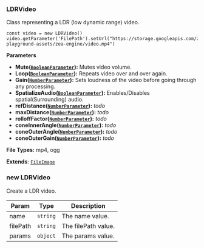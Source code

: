 <a name="LDRVideo"></a>

### LDRVideo 
Class representing a LDR (low dynamic range) video.

```
const video = new LDRVideo()
video.getParameter('FilePath').setUrl("https://storage.googleapis.com/zea-playground-assets/zea-engine/video.mp4")
```

**Parameters**
* **Mute([`BooleanParameter`](api/SceneTree/Parameters/BooleanParameter.md)):** Mutes video volume.
* **Loop([`BooleanParameter`](api/SceneTree/Parameters/BooleanParameter.md)):** Repeats video over and over again.
* **Gain([`NumberParameter`](api/SceneTree/Parameters/NumberParameter.md)):** Sets loudness of the video before going through any processing.
* **SpatializeAudio([`BooleanParameter`](api/SceneTree/Parameters/BooleanParameter.md)):** Enables/Disables spatial(Surrounding) audio.
* **refDistance([`NumberParameter`](api/SceneTree/Parameters/NumberParameter.md)):** _todo_
* **maxDistance([`NumberParameter`](api/SceneTree/Parameters/NumberParameter.md)):** _todo_
* **rolloffFactor([`NumberParameter`](api/SceneTree/Parameters/NumberParameter.md)):** _todo_
* **coneInnerAngle([`NumberParameter`](api/SceneTree/Parameters/NumberParameter.md)):** _todo_
* **coneOuterAngle([`NumberParameter`](api/SceneTree/Parameters/NumberParameter.md)):** _todo_
* **coneOuterGain([`NumberParameter`](api/SceneTree/Parameters/NumberParameter.md)):** _todo_

**File Types:** mp4, ogg


**Extends**: <code>[FileImage](api/SceneTree/Images/FileImage.md)</code>  
<a name="new_LDRVideo_new"></a>

### new LDRVideo
Create a LDR video.


| Param | Type | Description |
| --- | --- | --- |
| name | <code>string</code> | The name value. |
| filePath | <code>string</code> | The filePath value. |
| params | <code>object</code> | The params value. |

